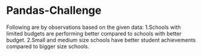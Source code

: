 # Pandas-Challenge

Following are by observations based on the given data:
1.Schools with limited budgets are performing better compared to schools with better budget.
2.Small and medium size schools have better student achievements compared to bigger size schools.

